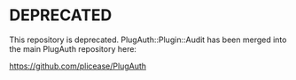 # DEPRECATED

This repository is deprecated.  PlugAuth::Plugin::Audit has been merged into the main
PlugAuth repository here:

https://github.com/plicease/PlugAuth
